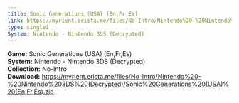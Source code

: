 ```yaml
---
title: Sonic Generations (USA) (En,Fr,Es)
link: https://myrient.erista.me/files/No-Intro/Nintendo%20-%20Nintendo%203DS%20(Decrypted)/Sonic%20Generations%20(USA)%20(En,Fr,Es).zip
type: single1
System: Nintendo - Nintendo 3DS (Decrypted)
---
```

<b>Game:</b> Sonic Generations (USA) (En,Fr,Es)<br>
<b>System:</b> Nintendo - Nintendo 3DS (Decrypted)<br>
<b>Collection:</b> No-Intro<br>
<b>Download:</b> https://myrient.erista.me/files/No-Intro/Nintendo%20-%20Nintendo%203DS%20(Decrypted)/Sonic%20Generations%20(USA)%20(En,Fr,Es).zip
